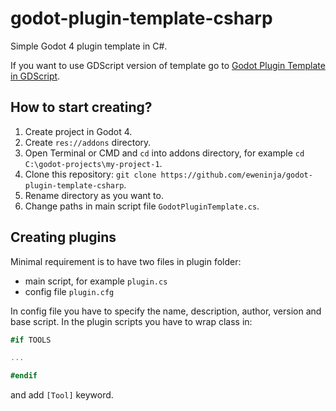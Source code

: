 # godot-plugin-template-csharp

Simple Godot 4 plugin template in C#.

If you want to use GDScript version of template go to [Godot Plugin Template in GDScript](https://github.com/eweninja/godot-plugin-template-gdscript).

## How to start creating?

1. Create project in Godot 4.
2. Create `res://addons` directory.
3. Open Terminal or CMD and `cd` into addons directory, for example `cd C:\godot-projects\my-project-1`.
4. Clone this repository: `git clone https://github.com/eweninja/godot-plugin-template-csharp`.
5. Rename directory as you want to.
6. Change paths in main script file `GodotPluginTemplate.cs`.

## Creating plugins

Minimal requirement is to have two files in plugin folder:
- main script, for example `plugin.cs`
- config file `plugin.cfg`

In config file you have to specify the name, description, author, version and base script.
In the plugin scripts you have to wrap class in:

```cs
#if TOOLS

...

#endif
```

and add `[Tool]` keyword.
